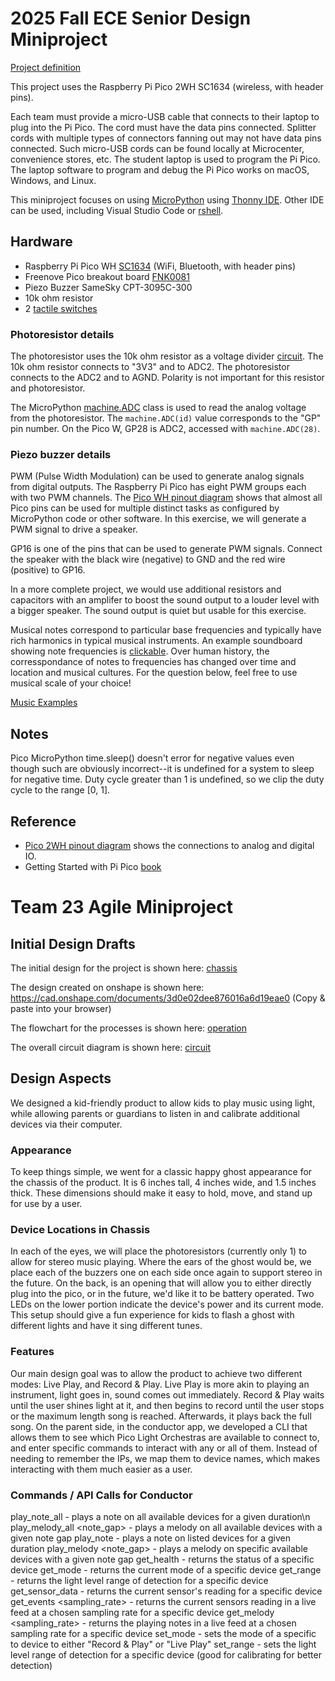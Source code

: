 # 2025 Fall ECE Senior Design Miniproject

[Project definition](./Project.md)

This project uses the Raspberry Pi Pico 2WH SC1634 (wireless, with header pins).

Each team must provide a micro-USB cable that connects to their laptop to plug into the Pi Pico.
The cord must have the data pins connected.
Splitter cords with multiple types of connectors fanning out may not have data pins connected.
Such micro-USB cords can be found locally at Microcenter, convenience stores, etc.
The student laptop is used to program the Pi Pico.
The laptop software to program and debug the Pi Pico works on macOS, Windows, and Linux.

This miniproject focuses on using
[MicroPython](./doc/micropython.md)
using
[Thonny IDE](./doc/thonny.md).
Other IDE can be used, including Visual Studio Code or
[rshell](./doc/rshell.md).

## Hardware

* Raspberry Pi Pico WH [SC1634](https://pip.raspberrypi.com/categories/1088-raspberry-pi-pico-2-w) (WiFi, Bluetooth, with header pins)
* Freenove Pico breakout board [FNK0081](https://store.freenove.com/products/fnk0081)
* Piezo Buzzer SameSky CPT-3095C-300
* 10k ohm resistor
* 2 [tactile switches](hhttps://www.mouser.com/ProductDetail/E-Switch/TL59NF160Q?qs=QtyuwXswaQgJqDRR55vEFA%3D%3D)

### Photoresistor details

The photoresistor uses the 10k ohm resistor as a voltage divider
[circuit](./doc/photoresistor.md).
The 10k ohm resistor connects to "3V3" and to ADC2.
The photoresistor connects to the ADC2 and to AGND.
Polarity is not important for this resistor and photoresistor.

The MicroPython
[machine.ADC](https://docs.micropython.org/en/latest/library/machine.ADC.html)
class is used to read the analog voltage from the photoresistor.
The `machine.ADC(id)` value corresponds to the "GP" pin number.
On the Pico W, GP28 is ADC2, accessed with `machine.ADC(28)`.

### Piezo buzzer details

PWM (Pulse Width Modulation) can be used to generate analog signals from digital outputs.
The Raspberry Pi Pico has eight PWM groups each with two PWM channels.
The [Pico WH pinout diagram](https://datasheets.raspberrypi.com/picow/PicoW-A4-Pinout.pdf)
shows that almost all Pico pins can be used for multiple distinct tasks as configured by MicroPython code or other software.
In this exercise, we will generate a PWM signal to drive a speaker.

GP16 is one of the pins that can be used to generate PWM signals.
Connect the speaker with the black wire (negative) to GND and the red wire (positive) to GP16.

In a more complete project, we would use additional resistors and capacitors with an amplifer to boost the sound output to a louder level with a bigger speaker.
The sound output is quiet but usable for this exercise.

Musical notes correspond to particular base frequencies and typically have rich harmonics in typical musical instruments.
An example soundboard showing note frequencies is [clickable](https://muted.io/note-frequencies/).
Over human history, the corresspondance of notes to frequencies has changed over time and location and musical cultures.
For the question below, feel free to use musical scale of your choice!

[Music Examples](https://github.com/twisst/Music-for-Raspberry-Pi-Pico/blob/main/play.py)


## Notes

Pico MicroPython time.sleep() doesn't error for negative values even though such are obviously incorrect--it is undefined for a system to sleep for negative time.
Duty cycle greater than 1 is undefined, so we clip the duty cycle to the range [0, 1].


## Reference

* [Pico 2WH pinout diagram](https://datasheets.raspberrypi.com/picow/pico-2-w-pinout.pdf) shows the connections to analog and digital IO.
* Getting Started with Pi Pico [book](https://datasheets.raspberrypi.com/pico/getting-started-with-pico.pdf)

# Team 23 Agile Miniproject

## Initial Design Drafts
The initial design for the project is shown here: [chassis](./doc/chassis_product_design_draft.png)

The design created on onshape is shown here: https://cad.onshape.com/documents/3d0e02dee876016a6d19eae0 (Copy & paste into your browser)

The flowchart for the processes is shown here: [operation](./doc/operational_flowchart_draft.png)

The overall circuit diagram is shown here: [circuit](MiniProjectSchematic.pdf)

## Design Aspects
We designed a kid-friendly product to allow kids to play music using light, while allowing parents or guardians to listen in and calibrate additional devices via their computer. 
### Appearance
To keep things simple, we went for a classic happy ghost appearance for the chassis of the product. It is 6 inches tall, 4 inches wide, and 1.5 inches thick. These dimensions should make it easy to hold, move, and stand up for use by a user. 
### Device Locations in Chassis
In each of the eyes, we will place the photoresistors (currently only 1) to allow for stereo music playing. Where the ears of the ghost would be, we place each of the buzzers one on each side once again to support stereo in the future. On the back, is an opening that will allow you to either directly plug into the pico, or in the future, we'd like it to be battery operated. Two LEDs on the lower portion indicate the device's power and its current mode. This setup should give a fun experience for kids to flash a ghost with different lights and have it sing different tunes. 
### Features
Our main design goal was to allow the product to achieve two different modes: Live Play, and Record & Play. Live Play is more akin to playing an instrument, light goes in, sound comes out immediately. Record & Play waits until the user shines light at it, and then begins to record until the user stops or the maximum length song is reached. Afterwards, it plays back the full song. On the parent side, in the conductor app, we developed a CLI that allows them to see which Pico Light Orchestras are available to connect to, and enter specific commands to interact with any or all of them. Instead of needing to remember the IPs, we map them to device names, which makes interacting with them much easier as a user.
### Commands / API Calls for Conductor
play_note_all <freq> <duration> - plays a note on all available devices for a given duration\n
play_melody_all <song> <note_gap> - plays a melody on all available devices with a given note gap
play_note <targeted devices> <freq> <duration> - plays a note on listed devices for a given duration
play_melody <targeted devices> <song> <note_gap> - plays a melody on specific available devices with a given note gap
get_health <device> - returns the status of a specific device
get_mode <device> - returns the current mode of a specific device
get_range <device> - returns the light level range of detection for a specific device
get_sensor_data <device> - returns the current sensor's reading for a specific device
get_events <device> <sampling_rate> - returns the current sensors reading in a live feed at a chosen sampling rate for a specific device
get_melody <device> <sampling_rate> - returns the playing notes in a live feed at a chosen sampling rate for a specific device
set_mode <device> <mode> - sets the mode of a specific to device to either "Record & Play" or "Live Play"
set_range <device> <range> - sets the light level range of detection for a specific device (good for calibrating for better detection)
